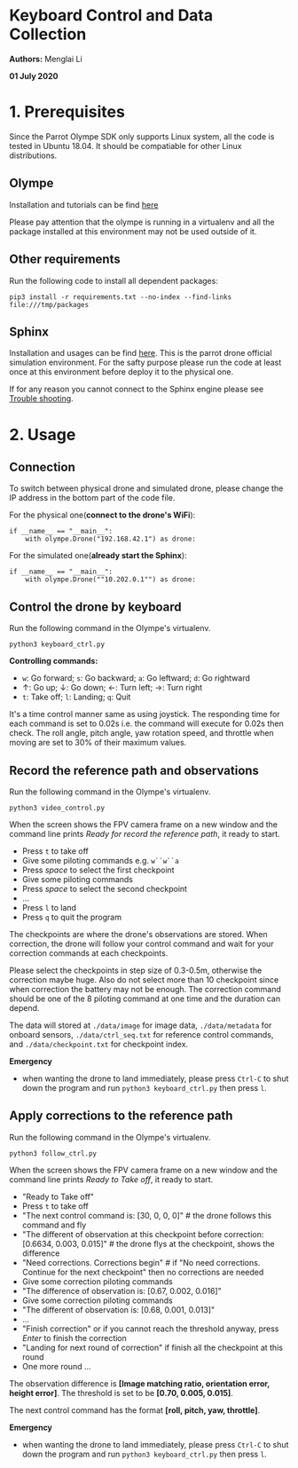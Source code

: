 # Keyboard Control and Data Collection
**Authors:** Menglai Li

**01 July 2020**
# 1. Prerequisites
Since the Parrot Olympe SDK only supports Linux system, all the code is tested in Ubuntu 18.04. It should be compatiable for other Linux distributions.

## Olympe
Installation and tutorials can be find [here](https://developer.parrot.com/docs/olympe/userguide.html)

Please pay attention that the olympe is running in a virtualenv and all the package installed at this environment may not be used outside of it. 

## Other requirements
Run the following code to install all dependent packages:

```
pip3 install -r requirements.txt --no-index --find-links file:///tmp/packages
```
## Sphinx
Installation and usages can be find [here](https://developer.parrot.com/docs/sphinx/installation.html). This is the parrot drone official simulation environment. For the safty purpose please run the code at least once at this environment before deploy it to the physical one. 

If for any reason you cannot connect to the Sphinx engine please see [Trouble shooting](https://developer.parrot.com/docs/sphinx/troubleshooting.html).

# 2. Usage
## Connection
To switch between physical drone and simulated drone, please change the IP address in the bottom part of the code file. 

For the physical one(**connect to the drone's WiFi**): 
```
if __name__ == "__main__":
    with olympe.Drone("192.168.42.1") as drone:
```

For the simulated one(**already start the Sphinx**):
```
if __name__ == "__main__":
    with olympe.Drone(""10.202.0.1"") as drone:
```
## Control the drone by keyboard
Run the following command in the Olympe's virtualenv. 

```
python3 keyboard_ctrl.py
```


**Controlling commands:**
- `w`: Go forward; `s`: Go backward; `a`: Go leftward; `d`: Go rightward
- ↑: Go up; ↓: Go down; ←: Turn left; →: Turn right
- `t`: Take off; `l`: Landing; `q`: Quit

It's a time control manner same as using joystick. The responding time for each command is set to 0.02s i.e. the command will execute for 0.02s then check. The roll angle, pitch angle, yaw rotation speed, and throttle when moving are set to 30% of their maximum values.


## Record the reference path and observations
Run the following command in the Olympe's virtualenv. 

```
python3 video_control.py
```

When the screen shows the FPV camera frame on a new window and the command line prints *Ready for record the reference path*, it ready to start.

- Press `t` to take off
- Give some piloting commands e.g. `w``w``a`
- Press *space* to select the first checkpoint
- Give some piloting commands
- Press *space* to select the second checkpoint
- ...
- Press `l` to land
- Press `q` to quit the program

The checkpoints are where the drone's observations are stored. When correction, the drone will follow your control command and wait for your correction commands at each checkpoints.

Please select the checkpoints in step size of 0.3-0.5m, otherwise the correction maybe huge. Also do not select more than 10 checkpoint since when correction the battery may not be enough. The correction command should be one of the 8 piloting command at one time and the duration can depend.

The data will stored at `./data/image` for image data, `./data/metadata` for onboard sensors, `./data/ctrl_seq.txt` for reference control commands, and `./data/checkpoint.txt` for checkpoint index.

**Emergency**
- when wanting the drone to land immediately, please press `Ctrl-C` to shut down the program and run `python3 keyboard_ctrl.py` then press `l`.

## Apply corrections to the reference path
Run the following command in the Olympe's virtualenv. 

```
python3 follow_ctrl.py
```

When the screen shows the FPV camera frame on a new window and the command line prints *Ready to Take off*, it ready to start.

- "Ready to Take off"
- Press `t` to take off
- "The next control command is: [30, 0, 0, 0]"        # the drone follows this command and fly
- "The different of observation at this checkpoint before correction: [0.6634, 0.003, 0.015]"     # the drone flys at the checkpoint, shows the difference
- "Need corrections. Corrections begin"  # if "No need corrections. Continue for the next checkpoint" then no corrections are needed
- Give some correction piloting commands
- "The difference of observation is: [0.67, 0.002, 0.016]"
- Give some correction piloting commands
- "The different of observation is: [0.68, 0.001, 0.013]"
- ...
- "Finish correction" or if you cannot reach the threshold anyway, press *Enter* to finish the correction
- "Landing for next round of correction" if finish all the checkpoint at this round
- One more round ...

The observation difference is **[Image matching ratio, orientation error, height error]**. The threshold is set to be **[0.70, 0.005, 0.015]**.

The next control command has the format **[roll, pitch, yaw, throttle]**. 

**Emergency**
- when wanting the drone to land immediately, please press `Ctrl-C` to shut down the program and run `python3 keyboard_ctrl.py` then press `l`.
